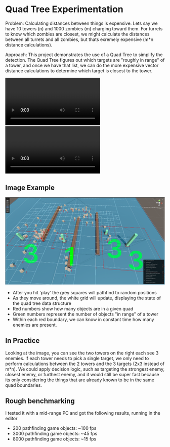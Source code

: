 # Quad Tree Experimentation

Problem: Calculating distances between things is expensive. Lets say we have 10 towers (n) and 1000 zombies (m) charging toward them. For turrets to know which zombies are closest, we might calculate the distances between all turrets and all zombies, but thats exremely expensive (m*n distance calculations).

Approach: This project demonstrates the use of a Quad Tree to simplify the detection. The Quad Tree figures out which targets are "roughly in range" of a tower, and once we have that list, we can do the more expensive vector distance calculations to determine which target is closest to the tower.

<video src="20231120-0040-53.2402874.mp4" controls title="Title"></video>
<video src="demo.mp4" controls title="Title"></video>

## Image Example

![Quad Tree](image-1.png)

- After you hit 'play' the grey squares will pathfind to random positions
- As they move around, the white grid will update, displaying the state of the quad tree data structure
- Red numbers show how many objects are in a given quad
- Green numbers represent the number of objects "in range" of a tower
- Within each red boundary, we can know in constant time how many enemies are present. 

## In Practice

Looking at the image, you can see the two towers on the right each see 3 enemies. If each tower needs to pick a single target, we only need to perform calculations between the 2 towers and the 3 targets (2x3 instead of m*n). We could apply decision logic, such as targeting the strongest enemy, closest enemy, or furthest enemy, and it would still be super fast because its only considering the things that are already known to be in the same quad boundaries. 

## Rough benchmarking

I tested it with a mid-range PC and got the following results, running in the editor
- 200 pathfinding game objects: ~100 fps
- 3000 pathfinding game objects: ~45 fps
- 8000 pathfinding game objects: ~15 fps
